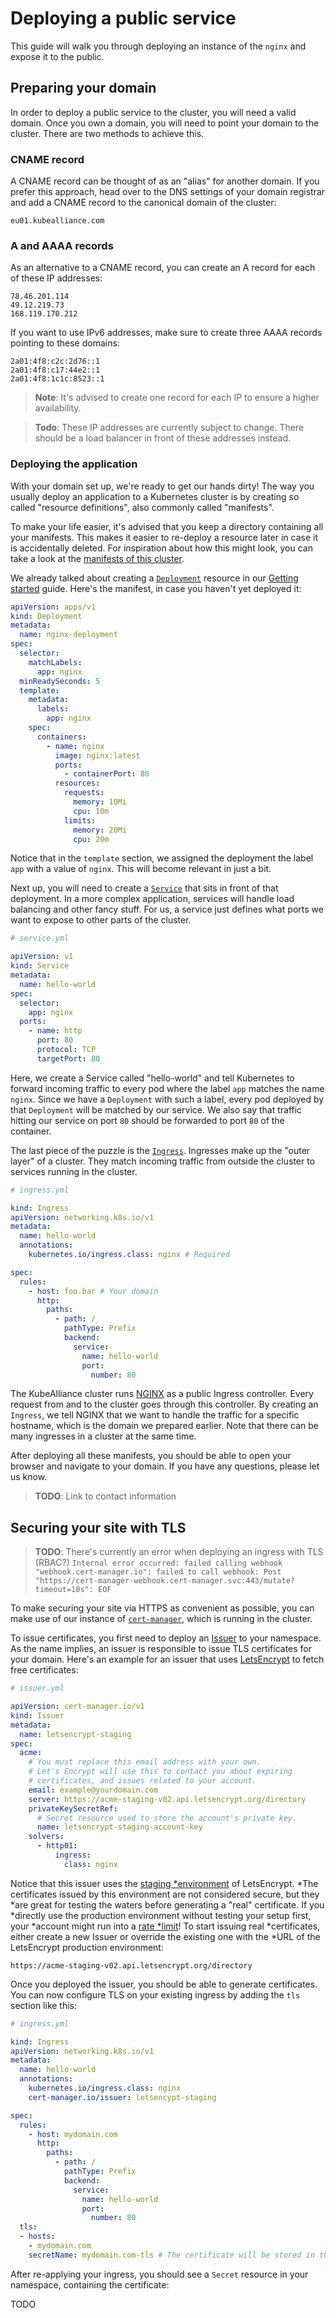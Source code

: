 # Deploying a public service

This guide will walk you through deploying an instance of the `nginx` and expose
it to the public.

## Preparing your domain

In order to deploy a public service to the cluster, you will need a valid
domain. Once you own a domain, you will need to point your domain to the
cluster. There are two methods to achieve this.

### CNAME record

A CNAME record can be thought of as an "alias" for another domain. If you prefer
this approach, head over to the DNS settings of your domain registrar and add a
CNAME record to the canonical domain of the cluster:

```
eu01.kubealliance.com
```

### A and AAAA records

As an alternative to a CNAME record, you can create an A record for each of these IP addresses:

```
78.46.201.114
49.12.219.73
168.119.170.212
```

If you want to use IPv6 addresses, make sure to create three AAAA records pointing to these domains:

```
2a01:4f8:c2c:2d76::1
2a01:4f8:c17:44e2::1
2a01:4f8:1c1c:8523::1
```

> **Note**: It's advised to create one record for each IP to ensure a higher
> availability.

> **Todo**: These IP addresses are currently subject to change. There should be
> a load balancer in front of these addresses instead.

### Deploying the application

With your domain set up, we're ready to get our hands dirty! The way you usually
deploy an application to a Kubernetes cluster is by creating so called "resource
definitions", also commonly called "manifests".

To make your life easier, it's advised that you keep a directory containing all
your manifests. This makes it easier to re-deploy a resource later in case it is
accidentally deleted. For inspiration about how this might look, you can take a
look at the [manifests of this cluster](https://github.com/garritfra/infra).

We already talked about creating a
[`Deployment`](https://kubernetes.io/docs/concepts/workloads/controllers/deployment/)
resource in our [Getting started](./getting-started.md) guide. Here's the
manifest, in case you haven't yet deployed it:

```yml
apiVersion: apps/v1
kind: Deployment
metadata:
  name: nginx-deployment
spec:
  selector:
    matchLabels:
      app: nginx
  minReadySeconds: 5
  template:
    metadata:
      labels:
        app: nginx
    spec:
      containers:
        - name: nginx
          image: nginx:latest
          ports:
            - containerPort: 80
          resources:
            requests:
              memory: 10Mi
              cpu: 10m
            limits:
              memory: 20Mi
              cpu: 20m
```

Notice that in the `template` section, we assigned the deployment the label
`app` with a value of `nginx`. This will become relevant in just a bit.

Next up, you will need to create a
[`Service`](https://kubernetes.io/docs/concepts/services-networking/service/)
that sits in front of that deployment. In a more complex application, services
will handle load balancing and other fancy stuff. For us, a service just defines
what ports we want to expose to other parts of the cluster.

```yml
# service.yml

apiVersion: v1
kind: Service
metadata:
  name: hello-world
spec:
  selector:
    app: nginx
  ports:
    - name: http
      port: 80
      protocol: TCP
      targetPort: 80
```

Here, we create a Service called "hello-world" and tell Kubernetes to forward
incoming traffic to every pod where the label `app` matches the name `nginx`.
Since we have a `Deployment` with such a label, every pod deployed by that
`Deployment` will be matched by our service. We also say that traffic hitting
our service on port `80` should be forwarded to port `80` of the container.

The last piece of the puzzle is the
[`Ingress`](https://kubernetes.io/docs/concepts/services-networking/ingress/).
Ingresses make up the "outer layer" of a cluster. They match incoming traffic
from outside the cluster to services running in the cluster.

```yml
# ingress.yml

kind: Ingress
apiVersion: networking.k8s.io/v1
metadata:
  name: hello-world
  annotations:
    kubernetes.io/ingress.class: nginx # Required

spec:
  rules:
    - host: foo.bar # Your domain
      http:
        paths:
          - path: /
            pathType: Prefix
            backend:
              service:
                name: hello-world
                port:
                  number: 80
```

The KubeAlliance cluster runs
[NGINX](https://kubernetes.github.io/ingress-nginx/) as a
public Ingress controller. Every request from and to the cluster goes through
this controller. By creating an `Ingress`, we tell NGINX that we want to
handle the traffic for a specific hostname, which is the domain we prepared
earlier. Note that there can be many ingresses in a cluster at the same time.

After deploying all these manifests, you should be able to open your browser and
navigate to your domain. If you have any questions, please let us know.

> **TODO**: Link to contact information

## Securing your site with TLS

> **TODO**: There's currently an error when deploying an ingress with TLS (RBAC?)
> `Internal error occurred: failed calling webhook "webhook.cert-manager.io":
failed to call webhook: Post
"https://cert-manager-webhook.cert-manager.svc:443/mutate?timeout=10s": EOF`

To make securing your site via HTTPS as convenient as possible, you can make use
of our instance of [`cert-manager`](https://cert-manager.io/), which is running
in the cluster.

To issue certificates, you first need to deploy an
[Issuer](https://cert-manager.io/docs/tutorials/acme/http-validation/) to your
namespace. As the name implies, an issuer is responsible to issue TLS
certificates for your domain. Here's an example for an issuer that uses
[LetsEncrypt](https://letsencrypt.org/) to fetch free certificates:

```yml
# issuer.yml

apiVersion: cert-manager.io/v1
kind: Issuer
metadata:
  name: letsencrypt-staging
spec:
  acme:
    # You must replace this email address with your own.
    # Let's Encrypt will use this to contact you about expiring
    # certificates, and issues related to your account.
    email: example@yourdomain.com
    server: https://acme-staging-v02.api.letsencrypt.org/directory
    privateKeySecretRef:
      # Secret resource used to store the account's private key.
      name: letsencrypt-staging-account-key
    solvers:
      - http01:
          ingress:
            class: nginx
```

Notice that this issuer uses the [staging
*environment](https://letsencrypt.org/docs/staging-environment/) of LetsEncrypt.
*The certificates issued by this environment are not considered secure, but they
*are great for testing the waters before generating a "real" certificate. If you
*directly use the production environment without testing your setup first, your
*account might run into a [rate
*limit](https://letsencrypt.org/docs/rate-limits/)! To start issuing real
*certificates, either create a new Issuer or override the existing one with the
*URL of the LetsEncrypt production environment:

```
https://acme-staging-v02.api.letsencrypt.org/directory
```

Once you deployed the issuer, you should be able to generate certificates. You
can now configure TLS on your existing ingress by adding the `tls` section like
this:

```yml
# ingress.yml

kind: Ingress
apiVersion: networking.k8s.io/v1
metadata:
  name: hello-world
  annotations:
    kubernetes.io/ingress.class: nginx
    cert-manager.io/issuer: letsencypt-staging

spec:
  rules:
    - host: mydomain.com
      http:
        paths:
          - path: /
            pathType: Prefix
            backend:
              service:
                name: hello-world
                port:
                  number: 80
  tls:
  - hosts:
    - mydomain.com
    secretName: mydomain.com-tls # The certificate will be stored in this secret
```

After re-applying your ingress, you should see a `Secret` resource in your
namespace, containing the certificate:

TODO


